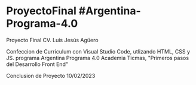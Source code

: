 # ProyectoFinal #Argentina-Programa-4.0
Proyecto Final CV. Luis Jesús Agüero

Confeccion de Curriculum con Visual Studio Code, utlizando HTML, CSS y JS.
programa Argentina Programa 4.0
Academia Ticmas, "Primeros pasos del Desarrollo Front End"

Conclusion de Proyecto 10/02/2023
